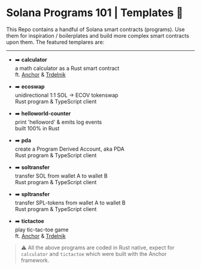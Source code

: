 # Solana Programs 101 | Templates :hatched_chick:
This Repo contains a handful of Solana smart contracts (programs). Use them for inspiration / boilerplates and build more complex smart contracts upon them. The featured templares are:

---

 - :arrow_right: **calculator** <br/>
   a math calculator as a Rust smart contract <br/>
   ft. [Anchor](https://www.anchor-lang.com/) & [Trdelnik](https://github.com/Ackee-Blockchain/trdelnik)

 - :arrow_right: **ecoswap** <br/>
   unidirectional 1:1 SOL &rarr; ECOV tokenswap <br/>
   Rust program & TypeScript client

 - :arrow_right: **helloworld-counter** <br/>
   print 'helloword' & emits log events <br/>
   built 100% in Rust

-  :arrow_right: **pda** <br/>
   create a Program Derived Account, aka PDA <br/>
   Rust program & TypeScript client

-  :arrow_right: **soltransfer** <br/>
   transfer SOL from wallet A to wallet B <br/>
   Rust program & TypeScript client

-  :arrow_right: **spltransfer** <br/>
   transfer SPL-tokens from wallet A to wallet B <br/>
   Rust program & TypeScript client

 - :arrow_right: **tictactoe** <br/>
   play tic-tac-toe game <br/>
   ft. [Anchor](https://www.anchor-lang.com/) & [Trdelnik](https://github.com/Ackee-Blockchain/trdelnik)


> :warning: All the above programs are coded in Rust native, expect for `calculator` and `tictactoe` which were built with the Anchor framework.